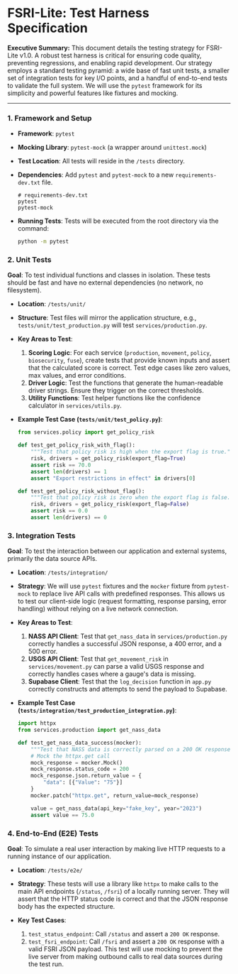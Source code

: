 # FSRI-Lite: Test Harness Specification

**Executive Summary:** This document details the testing strategy for FSRI-Lite v1.0. A robust test harness is critical for ensuring code quality, preventing regressions, and enabling rapid development. Our strategy employs a standard testing pyramid: a wide base of fast unit tests, a smaller set of integration tests for key I/O points, and a handful of end-to-end tests to validate the full system. We will use the `pytest` framework for its simplicity and powerful features like fixtures and mocking.

---

### 1. Framework and Setup

*   **Framework**: `pytest`
*   **Mocking Library**: `pytest-mock` (a wrapper around `unittest.mock`)
*   **Test Location**: All tests will reside in the `/tests` directory.
*   **Dependencies**: Add `pytest` and `pytest-mock` to a new `requirements-dev.txt` file.

    ```text
    # requirements-dev.txt
    pytest
    pytest-mock
    ```

*   **Running Tests**: Tests will be executed from the root directory via the command:

    ```bash
    python -m pytest
    ```

### 2. Unit Tests

**Goal**: To test individual functions and classes in isolation. These tests should be fast and have no external dependencies (no network, no filesystem).

*   **Location**: `/tests/unit/`
*   **Structure**: Test files will mirror the application structure, e.g., `tests/unit/test_production.py` will test `services/production.py`.
*   **Key Areas to Test**:
    1.  **Scoring Logic**: For each service (`production`, `movement`, `policy`, `biosecurity`, `fuse`), create tests that provide known inputs and assert that the calculated score is correct. Test edge cases like zero values, max values, and error conditions.
    2.  **Driver Logic**: Test the functions that generate the human-readable driver strings. Ensure they trigger on the correct thresholds.
    3.  **Utility Functions**: Test helper functions like the confidence calculator in `services/utils.py`.

*   **Example Test Case (`tests/unit/test_policy.py`)**:

    ```python
    from services.policy import get_policy_risk

    def test_get_policy_risk_with_flag():
        """Test that policy risk is high when the export flag is true."""
        risk, drivers = get_policy_risk(export_flag=True)
        assert risk == 70.0
        assert len(drivers) == 1
        assert "Export restrictions in effect" in drivers[0]

    def test_get_policy_risk_without_flag():
        """Test that policy risk is zero when the export flag is false."""
        risk, drivers = get_policy_risk(export_flag=False)
        assert risk == 0.0
        assert len(drivers) == 0
    ```

### 3. Integration Tests

**Goal**: To test the interaction between our application and external systems, primarily the data source APIs.

*   **Location**: `/tests/integration/`
*   **Strategy**: We will use `pytest` fixtures and the `mocker` fixture from `pytest-mock` to replace live API calls with predefined responses. This allows us to test our client-side logic (request formatting, response parsing, error handling) without relying on a live network connection.

*   **Key Areas to Test**:
    1.  **NASS API Client**: Test that `get_nass_data` in `services/production.py` correctly handles a successful JSON response, a 400 error, and a 500 error.
    2.  **USGS API Client**: Test that `get_movement_risk` in `services/movement.py` can parse a valid USGS response and correctly handles cases where a gauge's data is missing.
    3.  **Supabase Client**: Test that the `log_decision` function in `app.py` correctly constructs and attempts to send the payload to Supabase.

*   **Example Test Case (`tests/integration/test_production_integration.py`)**:

    ```python
    import httpx
    from services.production import get_nass_data

    def test_get_nass_data_success(mocker):
        """Test that NASS data is correctly parsed on a 200 OK response."""
        # Mock the httpx.get call
        mock_response = mocker.Mock()
        mock_response.status_code = 200
        mock_response.json.return_value = {
            "data": [{"Value": "75"}]
        }
        mocker.patch("httpx.get", return_value=mock_response)

        value = get_nass_data(api_key="fake_key", year="2023")
        assert value == 75.0
    ```

### 4. End-to-End (E2E) Tests

**Goal**: To simulate a real user interaction by making live HTTP requests to a running instance of our application.

*   **Location**: `/tests/e2e/`
*   **Strategy**: These tests will use a library like `httpx` to make calls to the main API endpoints (`/status`, `/fsri`) of a locally running server. They will assert that the HTTP status code is correct and that the JSON response body has the expected structure.

*   **Key Test Cases**:
    1.  `test_status_endpoint`: Call `/status` and assert a `200 OK` response.
    2.  `test_fsri_endpoint`: Call `/fsri` and assert a `200 OK` response with a valid FSRI JSON payload. This test will use mocking to prevent the live server from making outbound calls to real data sources during the test run.
